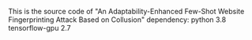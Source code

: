 This is the source code of "An Adaptability-Enhanced Few-Shot Website Fingerprinting Attack Based on Collusion"
dependency: 
python 3.8
tensorflow-gpu 2.7
